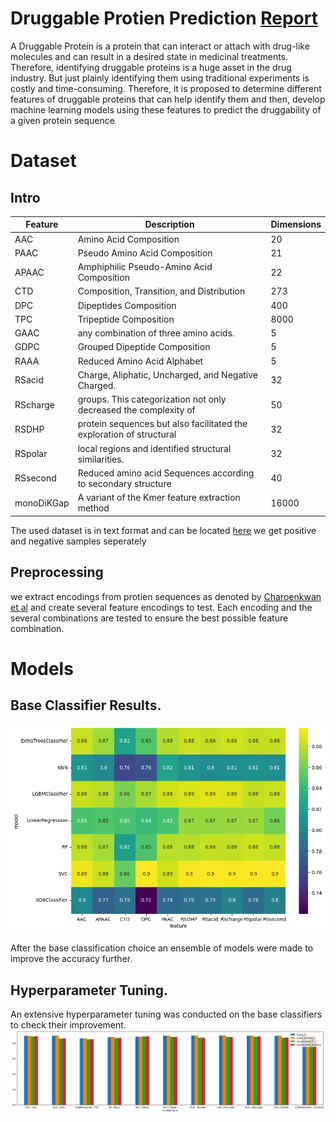 # Druggable Protien Prediction [Report](docs/Prediction_of_Durggable_Proteins_Report.pdf)

A Druggable Protein is a protein that can interact or attach with drug-like molecules and can result in
a desired state in medicinal treatments. Therefore, identifying druggable proteins is a huge asset in the
drug industry. But just plainly identifying them using traditional experiments is costly and
time-consuming. Therefore, it is proposed to determine different features of druggable proteins that
can help identify them and then, develop machine learning models using these features to predict the
druggability of a given protein sequence

# Dataset 
## Intro

| Feature    | Description                                                          | Dimensions |
|------------|----------------------------------------------------------------------|------------|
| AAC        | Amino Acid Composition                                               | 20         |
| PAAC       | Pseudo Amino Acid Composition                                        | 21         |
| APAAC      | Amphiphilic Pseudo-Amino Acid Composition                            | 22         |
| CTD        | Composition, Transition, and Distribution                            | 273        |
| DPC        | Dipeptides Composition                                               | 400        |
| TPC        | Tripeptide Composition                                               | 8000       |
| GAAC       | any combination of three amino acids.                                | 5          |
| GDPC       | Grouped Dipeptide Composition                                        | 5          |
| RAAA       | Reduced Amino Acid Alphabet                                          | 5          |
| RSacid     | Charge, Aliphatic, Uncharged, and Negative Charged.                  | 32         |
| RScharge   | groups. This categorization not only decreased the complexity of     | 50         |
| RSDHP      | protein sequences but also facilitated the exploration of structural | 32         |
| RSpolar    | local regions and identified structural similarities.                | 32         |
| RSsecond   | Reduced amino acid Sequences according to secondary structure        | 40         |
| monoDiKGap | A variant of the Kmer feature extraction method                      | 16000      |

The used dataset is in text format and can be located [here](dataset) we get positive and negative samples seperately

## Preprocessing
we extract encodings from protien sequences as denoted by [Charoenkwan et al](https://www.sciencedirect.com/science/article/pii/S2589004222011555) and create several feature encodings to test.
Each encoding and the several combinations are tested to ensure the best possible feature combination. 

# Models
## Base Classifier Results.
![base_clf_res](docs/images/base_clf_results.png)

After the base classification choice an ensemble of models were made to improve the accuracy further.

## Hyperparameter Tuning.

An extensive hyperparameter tuning was conducted on the base classifiers to check their improvement.
![hyperparameters](docs/images/hyperparaeters.png)
